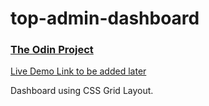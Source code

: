 # top-admin-dashboard

### [The Odin Project](https://www.theodinproject.com/)

[Live Demo Link to be added later]()

Dashboard using CSS Grid Layout.